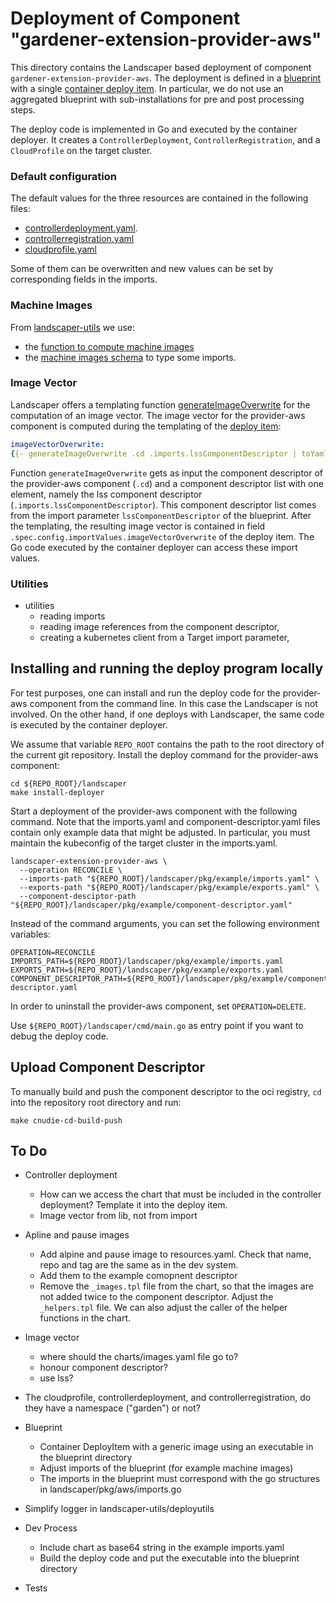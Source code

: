 # Deployment of Component "gardener-extension-provider-aws"

This directory contains the Landscaper based deployment of component `gardener-extension-provider-aws`.
The deployment is defined in a [blueprint](blueprint/blueprint.yaml) with a single [container deploy item](blueprint/...).
In particular, we do not use an aggregated blueprint with sub-installations for pre and post processing steps.

The deploy code is implemented in Go and executed by the container deployer.
It creates a `ControllerDeployment`, `ControllerRegistration`, and a `CloudProfile` on the target cluster.

### Default configuration

The default values for the three resources are contained in the following files:
- [controllerdeployment.yaml](./pkg/aws/resources/controllerdeployment.yaml).
- [controllerregistration.yaml](./pkg/aws/resources/controllerregistration.yaml)
- [cloudprofile.yaml](./pkg/aws/resources/cloudprofile.yaml)

Some of them can be overwritten and new values can be set by corresponding fields in the imports.

### Machine Images

From [landscaper-utils](https://github.com/gardener/landscaper-utils) we use:
- the [function to compute machine images](https://github.com/gardener/landscaper-utils/blob/master/machineimages/pkg/machineimages/machine_images.go) 
- the [machine images schema](https://github.com/gardener/landscaper-utils/blob/master/machineimages/.landscaper/machine-images/schemata/machine-images.json)
to type some imports.

### Image Vector

Landscaper offers a templating function 
[generateImageOverwrite](https://github.com/gardener/landscaper/blob/master/docs/usage/TemplateExecutors.md#template-executors) 
for the computation of an image vector. The image vector for the provider-aws component is computed during the 
templating of the [deploy item](./blueprint/deploy-execution-container.yaml):

```yaml
imageVectorOverwrite:
{{- generateImageOverwrite .cd .imports.lssComponentDescriptor | toYaml | nindent 8 }}
```

Function `generateImageOverwrite` gets as input the component descriptor of the provider-aws component (`.cd`)
and a component descriptor list with one element, namely the lss component descriptor (`.imports.lssComponentDescriptor`).
This component descriptor list comes from the import parameter `lssComponentDescriptor` of the blueprint.
After the templating, the resulting image vector is contained in field `.spec.config.importValues.imageVectorOverwrite`
of the deploy item. The Go code executed by the container deployer can access these import values.

### Utilities

- utilities 
  - reading imports
  - reading image references from the component descriptor,
  - creating a kubernetes client from a Target import parameter,


## Installing and running the deploy program locally

For test purposes, one can install and run the deploy code for the provider-aws component from the command line.
In this case the Landscaper is not involved. 
On the other hand, if one deploys with Landscaper, the same code is executed by the container deployer.

We assume that variable `REPO_ROOT` contains the path to the root directory of the current git repository.
Install the deploy command for the provider-aws component:

```shell
cd ${REPO_ROOT}/landscaper
make install-deployer
```

Start a deployment of the provider-aws component with the following command.
Note that the imports.yaml and component-descriptor.yaml files contain only example data that might be adjusted.
In particular, you must maintain the kubeconfig of the target cluster in the imports.yaml.

```shell
landscaper-extension-provider-aws \
  --operation RECONCILE \
  --imports-path "${REPO_ROOT}/landscaper/pkg/example/imports.yaml" \
  --exports-path "${REPO_ROOT}/landscaper/pkg/example/exports.yaml" \
  --component-desciptor-path "${REPO_ROOT}/landscaper/pkg/example/component-descriptor.yaml"
```

Instead of the command arguments, you can set the following environment variables: 

```text
OPERATION=RECONCILE
IMPORTS_PATH=${REPO_ROOT}/landscaper/pkg/example/imports.yaml
EXPORTS_PATH=${REPO_ROOT}/landscaper/pkg/example/exports.yaml
COMPONENT_DESCRIPTOR_PATH=${REPO_ROOT}/landscaper/pkg/example/component-descriptor.yaml
```

In order to uninstall the provider-aws component, set `OPERATION=DELETE`.

Use `${REPO_ROOT}/landscaper/cmd/main.go` as entry point if you want to debug the deploy code.


## Upload Component Descriptor

To manually build and push the component descriptor to the oci registry, 
`cd` into the repository root directory and run:

```shell
make cnudie-cd-build-push
```


## To Do

- Controller deployment
  - How can we access the chart that must be included in the controller deployment? Template it into the deploy item.
  - Image vector from lib, not from import

- Apline and pause images
  - Add alpine and pause image to resources.yaml. Check that name, repo and tag are the same as in the dev system.
  - Add them to the example comopnent descriptor
  - Remove the `_images.tpl` file from the chart, so that the images are not added twice to the component descriptor.
    Adjust the `_helpers.tpl` file. 
    We can also adjust the caller of the helper functions in the chart.
  
- Image vector
  - where should the charts/images.yaml file go to?
  - honour component descriptor?
  - use lss?

- The cloudprofile, controllerdeployment, and controllerregistration,
  do they have a namespace ("garden") or not?

- Blueprint
  - Container DeployItem with a generic image using an executable in the blueprint directory
  - Adjust imports of the blueprint (for example machine images)
  - The imports in the blueprint must correspond with the go structures in landscaper/pkg/aws/imports.go

- Simplify logger in landscaper-utils/deployutils

- Dev Process
  - Include chart as base64 string in the example imports.yaml
  - Build the deploy code and put the executable into the blueprint directory

- Tests
